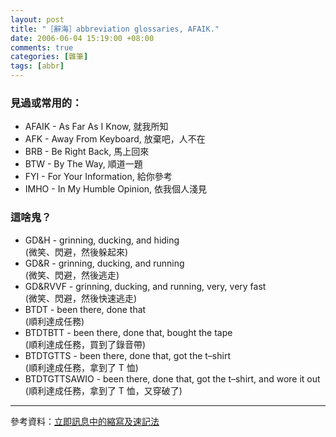 ```yaml
--- 
layout: post
title: "［辭海］abbreviation glossaries, AFAIK."
date: 2006-06-04 15:19:00 +08:00
comments: true
categories: [雜筆]
tags: [abbr]
---
```


### 見過或常用的：

- AFAIK - As Far As I Know, 就我所知
- AFK - Away From Keyboard, 放棄吧，人不在
- BRB - Be Right Back, 馬上回來
- BTW - By The Way, 順道一題
- FYI - For Your Information, 給你參考
- IMHO - In My Humble Opinion, 依我個人淺見

<!-- more -->

### 這啥鬼？

- GD&H - grinning, ducking, and hiding  
(微笑、閃避，然後躲起來)
- GD&R - grinning, ducking, and running  
(微笑、閃避，然後逃走)
- GD&RVVF - grinning, ducking, and running, very, very fast  
(微笑、閃避，然後快速逃走)
- BTDT - been there, done that  
(順利達成任務)
- BTDTBTT - been there, done that, bought the tape  
(順利達成任務，買到了錄音帶)
- BTDTGTTS - been there, done that, got the t–shirt  
(順利達成任務，拿到了 T 恤)
- BTDTGTTSAWIO - been there, done that, got the t–shirt, and wore it out  
(順利達成任務，拿到了 T 恤，又穿破了)

----

參考資料：[立即訊息中的縮寫及速記法](http://www.microsoft.com/taiwan/windowsxp/experiences/acronyms.htm)